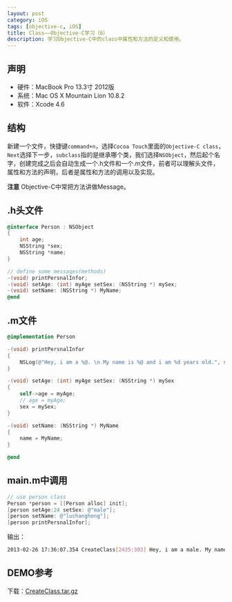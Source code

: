 ```yaml
---
layout: post
category: iOS
tags: [objective-c, iOS]
title: Class——Objective-C学习（6）
description: 学习Objective-C中的class中属性和方法的定义和使用。
---
```


## 声明

 * 硬件：MacBook Pro 13.3寸 2012版
 * 系统：Mac OS X Mountain Lion 10.8.2
 * 软件：Xcode 4.6

## 结构

新建一个文件，快捷键`command+n`，选择`Cocoa Touch`里面的`Objective-C class`，`Next`选择下一步，`subclass`指的是继承哪个类，我们选择`NSObject`，然后起个名字，创建完成之后会自动生成一个.h文件和一个.m文件，前者可以理解头文件，属性和方法的声明，后者是属性和方法的调用以及实现。

**注意** Objective-C中常把方法讲做Message。

## .h头文件

```objectivec
@interface Person : NSObject
{
    int age;
    NSString *sex;
    NSString *name;
}

// define some messages(methods)
-(void) printPersnalInfor;
-(void) setAge: (int) myAge setSex: (NSString *) mySex;
-(void) setName: (NSString *) MyName;
@end
```

## .m文件

```objectivec
@implementation Person

-(void) printPersnalInfor
{
    NSLog(@"Hey, i am a %@. \n My name is %@ and i am %d years old.", sex, name, age);
}

-(void) setAge: (int) myAge setSex: (NSString *) mySex
{
    self->age = myAge;
    // age = myAge;
    sex = mySex;
}

-(void) setName: (NSString *) MyName
{
    name = MyName;
}

@end
```

## main.m中调用

```objectivec
// use person class
Person *person = [[Person alloc] init];
[person setAge:24 setSex: @"male"];
[person setName: @"luchanghong"];
[person printPersnalInfor];
```

输出：

```bash
2013-02-26 17:36:07.354 CreateClass[2435:303] Hey, i am a male. My name is luchanghong and i am 24 years old.
```

## DEMO参考

下载：[CreateClass.tar.gz](http://www.luchanghong.com/upload/attachement/20130226/CreateClass.tar.gz)
